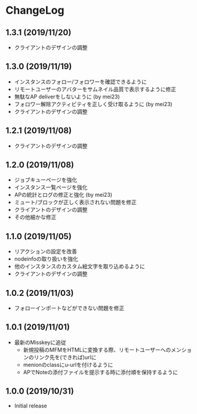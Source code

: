 # ChangeLog
## 1.3.1 (2019/11/20)
* クライアントのデザインの調整

## 1.3.0 (2019/11/19)
* インスタンスのフォロー/フォロワーを確認できるように
* リモートユーザーのアバターをサムネイル品質で表示するように修正
* 無駄なAP deliverをしないように (by mei23)
* フォロワー解除アクティビティを正しく受け取るように (by mei23)
* クライアントのデザインの調整

## 1.2.1 (2019/11/08)
* クライアントのデザインの調整

## 1.2.0 (2019/11/08)
* ジョブキューページを強化
* インスタンス一覧ページを強化
* APの統計とログの修正と強化 (by mei23)
* ミュート/ブロックが正しく表示されない問題を修正
* クライアントのデザインの調整
* その他細かな修正

## 1.1.0 (2019/11/05)
* リアクションの設定を改善
* nodeinfoの取り扱いを強化
* 他のインスタンスのカスタム絵文字を取り込めるように
* クライアントのデザインの調整

## 1.0.2 (2019/11/03)
* フォローインポートなどができない問題を修正

## 1.0.1 (2019/11/01)
* 最新のMisskeyに追従
	* 新規投稿のMFMをHTMLに変換する際、リモートユーザーへのメンションのリンク先を(できれば)urlに
	* menionのclassにu-urlを付けるように
	* APでNoteの添付ファイルを提示する時に添付順を保持するように

## 1.0.0 (2019/10/31)
* Initial release
